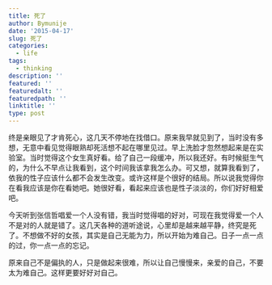 ```yaml
---
title: 死了
author: Bymunije
date: '2015-04-17'
slug: 死了
categories:
  - life
tags:
  - thinking
description: ''
featured: ''
featuredalt: ''
featuredpath: ''
linktitle: ''
type: post
---
```

终是亲眼见了才肯死心，这几天不停地在找借口。原来我早就见到了，当时没有多想，无意中看见觉得眼熟却死活想不起在哪里见过。早上洗脸才忽然想起来是在实验室。当时觉得这个女生真好看。给了自己一段缓冲，所以我还好。有时候挺生气的，为什么不早点让我看到，这个时间我该拿我怎么办。可又想，就算我看到了，依我的性子应该什么都不会发生改变。或许这样是个很好的结局。所以说我觉得你在看我应该是你在看她吧。她很好看，看起来应该也是性子淡淡的，你们好好相爱吧。

  今天听到张信哲唱爱一个人没有错，我当时觉得唱的好对，可现在我觉得爱一个人不是对的人就是错了。这几天各种的道听途说，心里却是越来越平静，终究是死了。不想做不好的女孩，其实是自己无能为力，所以开始为难自己。日子一点一点的过，你一点一点的忘记。

  原来自己不是偏执的人，只是做起来很难，所以让自己慢慢来，亲爱的自己，不要太为难自己。这样更要好好对自己。